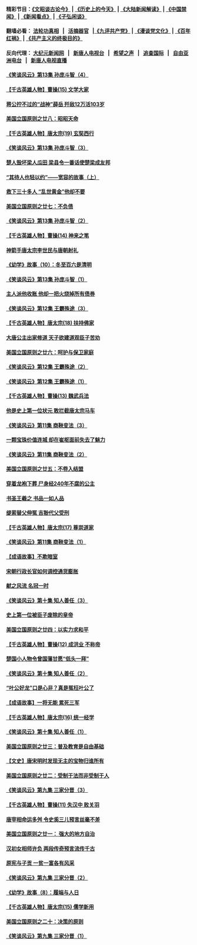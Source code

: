 #### 精彩节目：[《文昭谈古论今》](http://155.138.205.71/wenzhao) | [《历史上的今天》](http://155.138.205.71/today-in-history) | [《大陆新闻解读》](http://155.138.205.71/ntdtv-comedy) | [《中国禁闻》](http://155.138.205.71/ntdtv-news) | [《新闻看点》](http://155.138.205.71/news-insight) | [《子弘闲谈》](http://155.138.205.71/zihongxiantan/) 

 #### 翻墙必看： [法轮功真相](http://155.138.205.71:10000/videos/truth.html) &nbsp;&nbsp;|&nbsp;&nbsp; [活摘器官](http://155.138.205.71:10000/videos/res/Organs/) &nbsp;&nbsp;|[《九评共产党》](http://155.138.205.71:10000/videos/jiuping) | [《漫谈党文化》](http://155.138.205.71:10000/videos/mtdwh) | [《百年红祸》](http://155.138.205.71:10000/videos/bnhh) | [《共产主义的终极目的》](http://155.138.205.71:10000/videos/res/zjmd) 

 #### 反向代理： [大纪元新闻网](http://155.138.205.71:10080/) &nbsp;&nbsp;|&nbsp;&nbsp; [新唐人电视台](http://155.138.205.71:8000/) &nbsp;&nbsp;|&nbsp;&nbsp; [希望之声](http://155.138.205.71:8200/) &nbsp;&nbsp;|&nbsp;&nbsp; [追查国际](http://155.138.205.71:10010/) &nbsp;&nbsp;|&nbsp;&nbsp; [自由亚洲电台](http://155.138.205.71:9800/) &nbsp;&nbsp;|&nbsp;&nbsp; [新唐人电视直播](http://155.138.205.71/) 

#### [《笑谈风云》第13集 孙庞斗智（4）](../pages/nsc975/n11070236.md?t=03030637) 

#### [【千古英雄人物】曹操(15) 文学大家](../pages/nsc975/n7783350.md?t=03030637) 

#### [蒋公拧不过的“战神”薛岳 歼敌12万活103岁](../pages/nsc975/n11084282.md?t=03030637) 

#### [美国立国原则之廿八：昭昭天命](../pages/nsc975/n11060836.md?t=03030637) 

#### [【千古英雄人物】唐太宗(19) 玄奘西行](../pages/nsc975/n8046276.md?t=03030637) 

#### [《笑谈风云》第13集 孙庞斗智（3）](../pages/nsc975/n11070219.md?t=03030637) 

#### [楚人毁坏梁人瓜田 梁县令一番话使楚梁成友邦](../pages/nsc975/n11079326.md?t=03030637) 

#### [“其待人也轻以约”——宽容的故事（上）](../pages/nsc975/n3743407.md?t=03030637) 

#### [救下三十多人 “乱世黄金”他却不要](../pages/nsc975/n11053639.md?t=03030637) 

#### [美国立国原则之廿七：不负债](../pages/nsc975/n11060818.md?t=03030637) 

#### [《笑谈风云》第13集 孙庞斗智（2）](../pages/nsc975/n11070199.md?t=03030637) 

#### [【千古英雄人物】曹操(14) 神来之笔](../pages/nsc975/n7783346.md?t=03030637) 

#### [神箭手唐太宗李世民与唐朝射礼](../pages/nsc975/n11050034.md?t=03030637) 

#### [《幼学》故事（10）：冬至百六是清明](../pages/nsc975/n11025760.md?t=03030637) 

#### [《笑谈风云》第13集 孙庞斗智（1）](../pages/nsc975/n11070158.md?t=03030637) 

#### [主人派他收账 他却一把火烧掉所有债券](../pages/nsc975/n11070431.md?t=03030637) 

#### [《笑谈风云》第12集 王霸殊途（3）](../pages/nsc975/n11058708.md?t=03030637) 

#### [【千古英雄人物】唐太宗(18) 扶持佛家](../pages/nsc975/n8046271.md?t=03030637) 

#### [大唐公主出家修道 天子欲建道观臣子苦劝](../pages/nsc975/n11053988.md?t=03030637) 

#### [美国立国原则之廿六：呵护与保卫家庭](../pages/nsc975/n11056028.md?t=03030637) 

#### [《笑谈风云》第12集 王霸殊途（2）](../pages/nsc975/n11058661.md?t=03030637) 

#### [《笑谈风云》第12集 王霸殊途（1）](../pages/nsc975/n11058612.md?t=03030637) 

#### [【千古英雄人物】曹操(13) 魏武兵法](../pages/nsc975/n7783342.md?t=03030637) 

#### [他是史上第一位状元 敢拦截唐太宗马车](../pages/nsc975/n11064238.md?t=03030637) 

#### [《笑谈风云》第11集 商鞅变法（3）](../pages/nsc975/n11051540.md?t=03030637) 

#### [一颗宝珠价值连城 却在崔枢面前失去了魅力](../pages/nsc975/n11049666.md?t=03030637) 

#### [《笑谈风云》第11集 商鞅变法（2）](../pages/nsc975/n11051527.md?t=03030637) 

#### [美国立国原则之廿五：不卷入结盟](../pages/nsc975/n11049916.md?t=03030637) 

#### [穿着龙袍下葬 尸身经240年不腐的公主](../pages/nsc975/n11058573.md?t=03030637) 

#### [书圣王羲之 书品一如人品](../pages/nsc975/n10961724.md?t=03030637) 

#### [缇萦替父伸冤 吉翂代父受刑](../pages/nsc975/n3780463.md?t=03030637) 

#### [【千古英雄人物】唐太宗(17) 尊崇道家](../pages/nsc975/n8046261.md?t=03030637) 

#### [《笑谈风云》第11集 商鞅变法（1）](../pages/nsc975/n11051459.md?t=03030637) 

#### [【成语故事】不欺暗室](../pages/nsc975/n11056002.md?t=03030637) 

#### [宋朝行政长官如何调控通货膨胀](../pages/nsc975/n11055933.md?t=03030637) 

#### [献之风流 名冠一时](../pages/nsc975/n11011196.md?t=03030637) 

#### [《笑谈风云》第十集 知人善任（3）](../pages/nsc975/n11044990.md?t=03030637) 

#### [史上第一位被臣子废除的皇帝](../pages/nsc975/n11053637.md?t=03030637) 

#### [美国立国原则之廿四：以实力求和平](../pages/nsc975/n11046955.md?t=03030637) 

#### [【千古英雄人物】曹操(12) 成洪业 不称帝](../pages/nsc975/n7783338.md?t=03030637) 

#### [楚国小人物令曾国藩甘愿“低头一拜”](../pages/nsc975/n11013087.md?t=03030637) 

#### [《笑谈风云》第十集 知人善任（2）](../pages/nsc975/n11044937.md?t=03030637) 

#### [“叶公好龙”口是心非？真是冤枉叶公了](../pages/nsc975/n11008777.md?t=03030637) 

#### [【成语故事】一将无能 累死三军](../pages/nsc975/n11046538.md?t=03030637) 

#### [【千古英雄人物】唐太宗(16) 统一经学](../pages/nsc975/n8046259.md?t=03030637) 

#### [《笑谈风云》第十集 知人善任（1）](../pages/nsc975/n11032532.md?t=03030637) 

#### [美国立国原则之廿三：普及教育是自由基础](../pages/nsc975/n11044655.md?t=03030637) 

#### [【文史】唐宋明时发现无主的宝物归谁所有](../pages/nsc975/n11036075.md?t=03030637) 

#### [美国立国原则之廿二：受制于法而非受制于人](../pages/nsc975/n11038266.md?t=03030637) 

#### [《笑谈风云》第九集 三家分晋（3）](../pages/nsc975/n11028646.md?t=03030637) 

#### [【千古英雄人物】曹操(11) 失汉中 败关羽](../pages/nsc975/n7783328.md?t=03030637) 

#### [唐宰相命运多舛 令史奚三儿预言丝毫不差](../pages/nsc975/n334750.md?t=03030637) 

#### [美国立国原则之廿一： 强大的地方自治](../pages/nsc975/n11036069.md?t=03030637) 

#### [汉初女相师许负 两段传奇预言流传千古](../pages/nsc975/n11035453.md?t=03030637) 

#### [原宪与子贡 一贫一富各有风采](../pages/nsc975/n11013094.md?t=03030637) 

#### [《笑谈风云》第九集 三家分晋（2）](../pages/nsc975/n11028610.md?t=03030637) 

#### [《幼学》故事（8）：履端与人日](../pages/nsc975/n10990550.md?t=03030637) 

#### [【千古英雄人物】唐太宗(15) 儒学新用](../pages/nsc975/n8046225.md?t=03030637) 

#### [美国立国原则之二十：决策的原则](../pages/nsc975/n11034691.md?t=03030637) 

#### [《笑谈风云》第九集 三家分晋（1）](../pages/nsc975/n11028591.md?t=03030637) 

